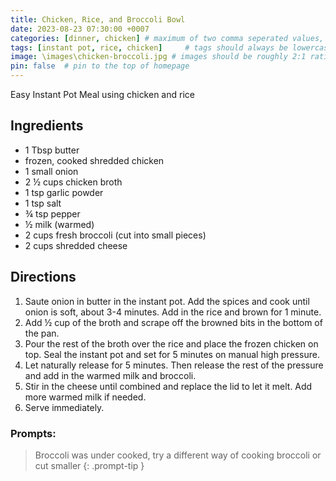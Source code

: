 ```yaml
---
title: Chicken, Rice, and Broccoli Bowl
date: 2023-08-23 07:30:00 +0007 
categories: [dinner, chicken] # maximum of two comma seperated values, recipes are organized in folders based on the category
tags: [instant pot, rice, chicken]     # tags should always be lowercase
image: \images\chicken-broccoli.jpg # images should be roughly 2:1 ratio
pin: false  # pin to the top of homepage
---
```


Easy Instant Pot Meal using chicken and rice

## Ingredients

* 1 Tbsp butter
* frozen, cooked shredded chicken
* 1 small onion
* 2 &frac12; cups chicken broth
* 1 tsp garlic powder
* 1 tsp salt
* &frac34; tsp pepper
* &frac12; milk (warmed)
* 2 cups fresh broccoli (cut into small pieces)
* 2 cups shredded cheese


## Directions

1. Saute onion in butter in the instant pot. Add the spices and cook until onion is soft, about 3-4 minutes. Add in the rice and brown for 1 minute.
2. Add &frac12; cup of the broth and scrape off the browned bits in the bottom of the pan.
3. Pour the rest of the broth over the rice and place the frozen chicken on top. Seal the instant pot and set for 5 minutes on manual high pressure.
4. Let naturally release for 5 minutes. Then release the rest of the pressure and add in the warmed milk and broccoli.
5. Stir in the cheese until combined and replace the lid to let it melt. Add more warmed milk if needed.
6. Serve immediately.

### Prompts:


> Broccoli was under cooked, try a different way of cooking broccoli or cut smaller
{: .prompt-tip }



